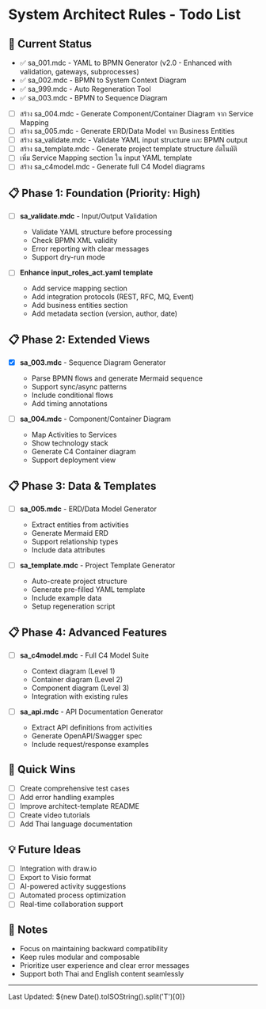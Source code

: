 # System Architect Rules - Todo List

## 📌 Current Status
- ✅ sa_001.mdc - YAML to BPMN Generator (v2.0 - Enhanced with validation, gateways, subprocesses)
- ✅ sa_002.mdc - BPMN to System Context Diagram
- ✅ sa_999.mdc - Auto Regeneration Tool
- ✅ sa_003.mdc - BPMN to Sequence Diagram
- [ ] สร้าง sa_004.mdc - Generate Component/Container Diagram จาก Service Mapping
- [ ] สร้าง sa_005.mdc - Generate ERD/Data Model จาก Business Entities
- [ ] สร้าง sa_validate.mdc - Validate YAML input structure และ BPMN output
- [ ] สร้าง sa_template.mdc - Generate project template structure อัตโนมัติ
- [ ] เพิ่ม Service Mapping section ใน input YAML template
- [ ] สร้าง sa_c4model.mdc - Generate full C4 Model diagrams

## 📋 Phase 1: Foundation (Priority: High)
- [ ] **sa_validate.mdc** - Input/Output Validation
  - Validate YAML structure before processing
  - Check BPMN XML validity
  - Error reporting with clear messages
  - Support dry-run mode

- [ ] **Enhance input_roles_act.yaml template**
  - Add service mapping section
  - Add integration protocols (REST, RFC, MQ, Event)
  - Add business entities section
  - Add metadata section (version, author, date)

## 📋 Phase 2: Extended Views
- [x] **sa_003.mdc** - Sequence Diagram Generator
  - Parse BPMN flows and generate Mermaid sequence
  - Support sync/async patterns
  - Include conditional flows
  - Add timing annotations

- [ ] **sa_004.mdc** - Component/Container Diagram
  - Map Activities to Services
  - Show technology stack
  - Generate C4 Container diagram
  - Support deployment view

## 📋 Phase 3: Data & Templates
- [ ] **sa_005.mdc** - ERD/Data Model Generator
  - Extract entities from activities
  - Generate Mermaid ERD
  - Support relationship types
  - Include data attributes

- [ ] **sa_template.mdc** - Project Template Generator
  - Auto-create project structure
  - Generate pre-filled YAML template
  - Include example data
  - Setup regeneration script

## 📋 Phase 4: Advanced Features
- [ ] **sa_c4model.mdc** - Full C4 Model Suite
  - Context diagram (Level 1)
  - Container diagram (Level 2)
  - Component diagram (Level 3)
  - Integration with existing rules

- [ ] **sa_api.mdc** - API Documentation Generator
  - Extract API definitions from activities
  - Generate OpenAPI/Swagger spec
  - Include request/response examples

## 🎯 Quick Wins
- [ ] Create comprehensive test cases
- [ ] Add error handling examples
- [ ] Improve architect-template README
- [ ] Create video tutorials
- [ ] Add Thai language documentation

## 💡 Future Ideas
- [ ] Integration with draw.io
- [ ] Export to Visio format
- [ ] AI-powered activity suggestions
- [ ] Automated process optimization
- [ ] Real-time collaboration support

## 📝 Notes
- Focus on maintaining backward compatibility
- Keep rules modular and composable
- Prioritize user experience and clear error messages
- Support both Thai and English content seamlessly

---
Last Updated: ${new Date().toISOString().split('T')[0]}
